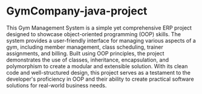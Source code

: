 # GymCompany-java-project
This Gym Management System is a simple yet comprehensive ERP project designed to showcase object-oriented programming (OOP) skills. The system provides a user-friendly interface for managing various aspects of a gym, including member management, class scheduling, trainer assignments, and billing. Built using OOP principles, the project demonstrates the use of classes, inheritance, encapsulation, and polymorphism to create a modular and extensible solution. With its clean code and well-structured design, this project serves as a testament to the developer's proficiency in OOP and their ability to create practical software solutions for real-world business needs.
